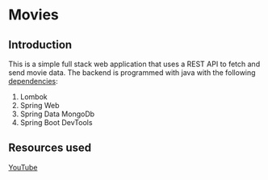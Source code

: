 # Movies

## Introduction

This is a simple full stack web application that uses a REST API to fetch and send movie data.
The backend is programmed with java with the following [dependencies](pom.xml):

1. Lombok
2. Spring Web
3. Spring Data MongoDb
4. Spring Boot DevTools

## Resources used

[YouTube](https://youtu.be/5PdEmeopJVQ?si=3Q5ubl5vbgVxTb5t)